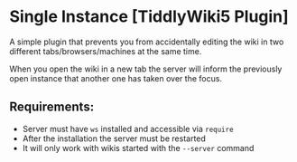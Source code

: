 # Single Instance [TiddlyWiki5 Plugin]

A simple plugin that prevents you from accidentally editing the wiki in two different tabs/browsers/machines at the same time.

When you open the wiki in a new tab the server will inform the previously open instance that another one has taken over the focus.

## Requirements:

 * Server must have `ws` installed and accessible via `require`
 * After the installation the server must be restarted
 * It will only work with wikis started with the `--server` command